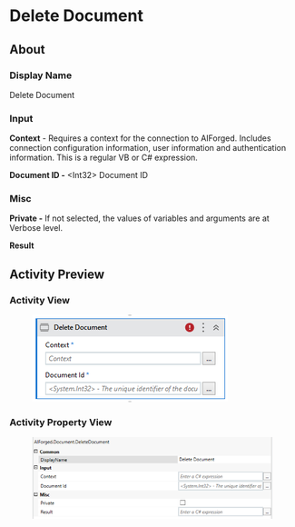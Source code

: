 # Delete Document

## About

### Display Name

Delete Document

### Input

**Context** - Requires a context for the connection to AIForged. Includes connection configuration information, user information and authentication information. This is a regular VB or C# expression.

**Document ID -** \<Int32> Document ID

### Misc

**Private -** If not selected, the values of variables and arguments are at Verbose level.

**Result**

## Activity Preview

### Activity View

<figure><img src="../../.gitbook/assets/image (13) (5).png" alt=""><figcaption></figcaption></figure>

### Activity Property View

<figure><img src="../../.gitbook/assets/image (22) (4).png" alt=""><figcaption></figcaption></figure>
